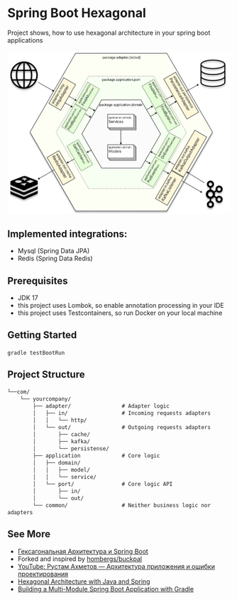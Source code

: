 # Spring Boot Hexagonal
Project shows, how to use hexagonal architecture in your spring boot applications

![Hexagonal Architecture](img/hexagonal-architecture.png)


## Implemented integrations:
* Mysql (Spring Data JPA)
* Redis (Spring Data Redis)


## Prerequisites

* JDK 17
* this project uses Lombok, so enable annotation processing in your IDE
* this project uses Testcontainers, so run Docker on your local machine

## Getting Started
`gradle testBootRun`

## Project Structure
```
└──com/
    └── yourcompany/
        ├── adapter/                # Adapter logic
        │   ├── in/                 # Incoming requests adapters
        │   │   └── http/
        │   └── out/                # Outgoing requests adapters
        │       ├── cache/
        │       ├── kafka/
        │       └── persistense/
        ├── application             # Core logic
        │   ├── domain/
        │   │   ├── model/
        │   │   └── service/
        │   └── port/               # Core logic API
        │       ├── in/
        │       └── out/
        └── common/                 # Neither business logic nor adapters
```

## See More

* [Гексагональная Архитектура и Spring Boot](https://habr.com/ru/articles/795127/)
* Forked and inspired by [hombergs/buckpal](https://github.com/thombergs/buckpal)
* [YouTube: Рустам Ахметов — Архитектура приложения и ошибки проектирования](https://www.youtube.com/watch?v=X6QdWTE1HHw&t=2194s&ab_channel=JPoint%2CJoker%D0%B8JUGru)
* [Hexagonal Architecture with Java and Spring](https://reflectoring.io/spring-hexagonal/)
* [Building a Multi-Module Spring Boot Application with Gradle](https://reflectoring.io/spring-boot-gradle-multi-module/)
